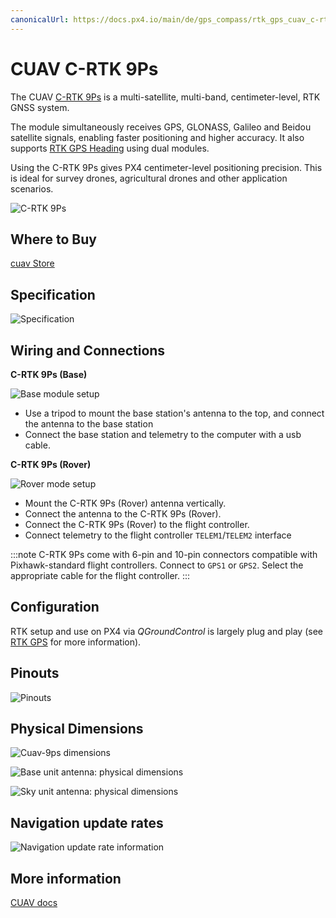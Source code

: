 ```yaml
---
canonicalUrl: https://docs.px4.io/main/de/gps_compass/rtk_gps_cuav_c-rtk-9ps
---
```


# CUAV C-RTK 9Ps

The CUAV [C-RTK 9Ps](https://www.cuav.net/en/c_rtk_9ps/) is a multi-satellite, multi-band, centimeter-level, RTK GNSS system.

The module simultaneously receives GPS, GLONASS, Galileo and Beidou satellite signals, enabling faster positioning and higher accuracy. It also supports [RTK GPS Heading](../gps_compass/u-blox_f9p_heading.md) using dual modules.

Using the C-RTK 9Ps gives PX4 centimeter-level positioning precision. This is ideal for survey drones, agricultural drones and other application scenarios.

![C-RTK 9Ps](../../assets/hardware/gps/cuav_9ps/c-rtk9s.jpg)

## Where to Buy

[cuav Store](https://store.cuav.net/shop/c-rtk-9ps/)

## Specification

![Specification](../../assets/hardware/gps/cuav_9ps/c-rtk9s-specification.jpg)

## Wiring and Connections

**C-RTK 9Ps (Base)**

![Base module setup](../../assets/hardware/gps/cuav_9ps/c-rtk9ps_base.png)

- Use a tripod to mount the base station's antenna to the top, and connect the antenna to the base station
- Connect the base station and telemetry to the computer with a usb cable.

**C-RTK 9Ps (Rover)**

![Rover mode setup](../../assets/hardware/gps/cuav_9ps/c-rtk9ps-rover.png)

- Mount the C-RTK 9Ps (Rover) antenna vertically.
- Connect the antenna to the C-RTK 9Ps (Rover).
- Connect the C-RTK 9Ps (Rover) to the flight controller.
- Connect telemetry to the flight controller `TELEM1`/`TELEM2` interface

:::note
C-RTK 9Ps come with 6-pin and 10-pin connectors compatible with Pixhawk-standard flight controllers. Connect to `GPS1` or `GPS2`. Select the appropriate cable for the flight controller.
:::

## Configuration

RTK setup and use on PX4 via _QGroundControl_ is largely plug and play (see [RTK GPS](../gps_compass/rtk_gps.md) for more information).

## Pinouts

![Pinouts](../../assets/hardware/gps/cuav_9ps/pinouts-en.jpg)

## Physical Dimensions

![Cuav-9ps dimensions](../../assets/hardware/gps/cuav_9ps/c-rtk9ps_dimensions.jpg)

![Base unit antenna: physical dimensions](../../assets/hardware/gps/cuav_9ps/c-rtk9ps_base_unit_antenna_dimensions.jpg)

![Sky unit antenna: physical dimensions](../../assets/hardware/gps/cuav_9ps/c-rtk9ps_sky_unit_antenna_dimensions.jpg)


## Navigation update rates

![Navigation update rate information](../../assets/hardware/gps/cuav_9ps/nav-rate-en.png)


## More information

[CUAV docs](https://doc.cuav.net/gps/c-rtk-series/en/c-rtk-9ps/)
